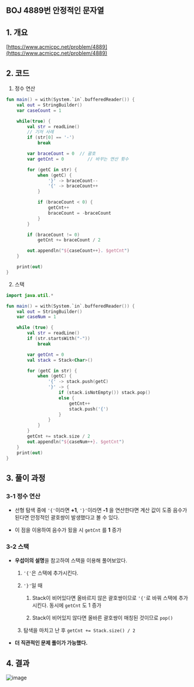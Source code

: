 ## BOJ 4889번 안정적인 문자열

## 1. 개요

[https://www.acmicpc.net/problem/4889](https://www.acmicpc.net/problem/4889)

## 2. 코드

1. 정수 연산

```kotlin
fun main() = with(System.`in`.bufferedReader()) {
    val out = StringBuilder()
    var caseCount = 1

    while(true) {
        val str = readLine()
        // 기저 사례
        if (str[0] == '-')
            break

        var braceCount = 0  // 괄호
        var getCnt = 0         // 바꾸는 연산 횟수

        for (getC in str) {
            when (getC) {
                '}' -> braceCount--
                '{' -> braceCount++
            }

            if (braceCount < 0) {
                getCnt++
                braceCount = -braceCount
            }
        }

        if (braceCount != 0)
            getCnt += braceCount / 2

        out.appendln("${caseCount++}. $getCnt")
    }

    print(out)
}
```

 2.  스택

```kotlin
import java.util.*

fun main() = with(System.`in`.bufferedReader()) {
    val out = StringBuilder()
    var caseNum = 1

    while (true) {
        val str = readLine()
        if (str.startsWith("-"))
            break

        var getCnt = 0
        val stack = Stack<Char>()

        for (getC in str) {
            when (getC) {
                '{' -> stack.push(getC)
                '}' -> {
                    if (stack.isNotEmpty()) stack.pop()
                    else {
                        getCnt++
                        stack.push('{')
                    }
                }
            }
        }
        getCnt += stack.size / 2
        out.appendln("${caseNum++}. $getCnt")
    }
    print(out)
}
```

## 3. 풀이 과정

### 3-1 정수 연산

- 선형 탐색 중에 `'{'`이라면 **+1**, `'}'`이라면 **-1** 을 연산한다면 계산 값이 도중 음수가 된다면 안정적인 괄호쌍이 발생했다고 볼 수 있다.

- 이 점을 이용하여 음수가 됬을 시 `getCnt` 를 **1** 증가

### 3-2 스택

- **우섭이의 설명**을 참고하여 스택을 이용해 풀어보았다.

    1. `'{'`은 스택에 추가시킨다.
    
    2. `'}'`일 때 
    
        1. Stack이 비어있다면 올바르지 않은 괄호쌍이므로 `'{'`로 바꿔 스택에 추가시킨다. 동시에 `getCnt` 도 1 증가
        
        2. Stack이 비어있지 않다면 올바른 괄호쌍이 매칭된 것이므로 `pop()`
        
    3. 탐색을 마치고 난 후 `getCnt += Stack.size() / 2` 
    
- **더 직관적인 문제 풀이가 가능했다.**

## 4. 결과

![image](https://user-images.githubusercontent.com/24761073/88151928-44a62800-cc3e-11ea-8af2-3d7508b9feab.png)